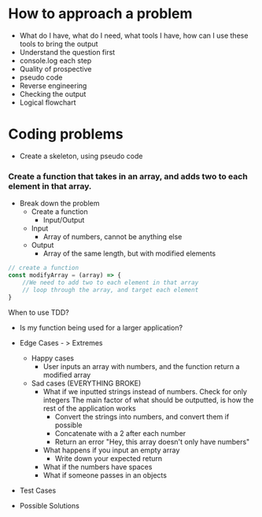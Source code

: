 # How to approach a problem
- What do I have, what do I need, what tools I have, how can I use these tools to bring the output
- Understand the question first
- console.log each step 
- Quality of prospective
- pseudo code
- Reverse engineering
- Checking the output
- Logical flowchart

# Coding problems

- Create a skeleton, using pseudo code


### Create a function that takes in an array, and adds two to each element in that array.

- Break down the problem
    - Create a function
        - Input/Output
    - Input
        - Array of numbers, cannot be anything else
    - Output
        - Array of the same length, but with modified elements
```javascript
// create a function
const modifyArray = (array) => {
    //We need to add two to each element in that array
    // loop through the array, and target each element
}

```







When to use TDD?
 - Is my function being used for a larger application?

- Edge Cases - > Extremes
    - Happy cases
        - User inputs an array with numbers, and the function return a modified array
    - Sad cases (EVERYTHING BROKE)
        - What if we inputted strings instead of numbers. Check for only integers
            The main factor of what should be outputted, is how the rest of the application works
            - Convert the strings into numbers, and convert them if possible
            - Concatenate with a 2 after each number
            - Return an error "Hey, this array doesn't only have numbers"
        - What happens if you input an empty array
            - Write down your expected return
        - What if the numbers have spaces
        - What if someone passes in an objects

- Test Cases
- Possible Solutions